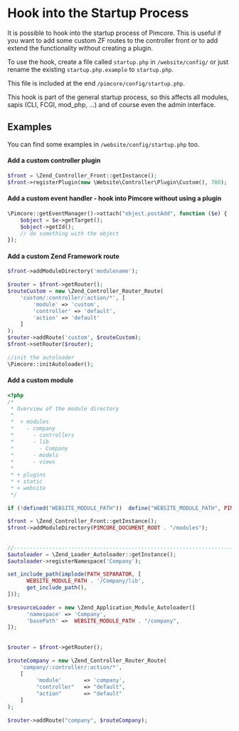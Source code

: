 # Hook into the Startup Process

It is possible to hook into the startup process of Pimcore. This is useful if you want to add some custom ZF routes to 
the controller front or to add extend the functionality without creating a plugin. 

To use the hook, create a file called `startup.php` in `/website/config/` or just rename the existing `startup.php.example` 
to `startup.php`.

This file is included at the end `/pimcore/config/startup.php`.  

This hook is part of the general startup process, so this affects all modules, sapis (CLI, FCGI, mod_php, ...) and of 
course even the admin interface.
 

## Examples

You can find some examples in `/website/config/startup.php` too.
 
#### Add a custom controller plugin
```php
$front = \Zend_Controller_Front::getInstance();
$front->registerPlugin(new \Website\Controller\Plugin\Custom(), 700);
```

#### Add a custom event handler - hook into Pimcore without using a plugin
```php
\Pimcore::getEventManager()->attach("object.postAdd", function ($e) {
    $object = $e->getTarget();
    $object->getId();
    // do something with the object
});
```

#### Add a custom Zend Framework route
```php 
$front->addModuleDirectory('modulename');
 
$router = $front->getRouter();
$routeCustom = new \Zend_Controller_Router_Route(
    'custom/:controller/:action/*', [
        'module' => 'custom',
        'controller' => 'default',
        'action' => 'default'
    ]
);
$router->addRoute('custom', $routeCustom);
$front->setRouter($router);
 
//init the autoloader
\Pimcore::initAutoloader();
```

#### Add a custom module
```php 
<?php
/*
 * Overview of the module directory
 *
 *  + modules
 *    - company
 *      - controllers
 *      - lib
 *        - Company
 *      - models
 *      - views
 *
 * + plugins
 * + static
 * + website
 */
 
if (!defined("WEBSITE_MODULE_PATH"))  define("WEBSITE_MODULE_PATH", PIMCORE_DOCUMENT_ROOT . "/modules");
 
$front = \Zend_Controller_Front::getInstance();
$front->addModuleDirectory(PIMCORE_DOCUMENT_ROOT . "/modules");
 
 
//------------------------------------------------------------------------------------------------------------- Company
$autoloader = \Zend_Loader_Autoloader::getInstance();
$autoloader->registerNamespace('Company');
 
set_include_path(implode(PATH_SEPARATOR, [
      WEBSITE_MODULE_PATH . '/Company/lib',
      get_include_path(),
]));
 
$resourceLoader = new \Zend_Application_Module_Autoloader([
      'namespace' => 'Company',
      'basePath' =>  WEBSITE_MODULE_PATH . "/company",
]);
 
 
$router = $front->getRouter();
 
$routeCompany = new \Zend_Controller_Router_Route(
    'company/:controller/:action/*',
    [
         'module'       => 'company',
         "controller"   => "default",
         "action"       => "default"
    ]
);
 
$router->addRoute("company", $routeCompany);
```

